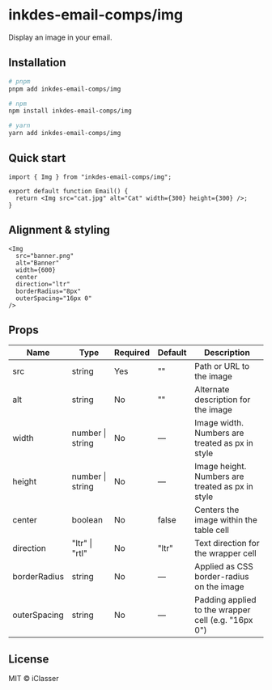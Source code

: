 # inkdes-email-comps/img
Display an image in your email.
<br />

## Installation

```bash
# pnpm
pnpm add inkdes-email-comps/img

# npm
npm install inkdes-email-comps/img

# yarn
yarn add inkdes-email-comps/img
```

## Quick start

```tsx
import { Img } from "inkdes-email-comps/img";

export default function Email() {
  return <Img src="cat.jpg" alt="Cat" width={300} height={300} />;
}
```

## Alignment & styling

```tsx
<Img
  src="banner.png"
  alt="Banner"
  width={600}
  center
  direction="ltr"
  borderRadius="8px"
  outerSpacing="16px 0"
/>
```

## Props

| Name         | Type                 | Required | Default | Description                                        |
| ------------ | -------------------- | -------- | ------- | -------------------------------------------------- |
| src          | string               | Yes      | ""      | Path or URL to the image                           |
| alt          | string               | No       | ""      | Alternate description for the image                |
| width        | number \| string     | No       | —       | Image width. Numbers are treated as px in style    |
| height       | number \| string     | No       | —       | Image height. Numbers are treated as px in style   |
| center       | boolean              | No       | false   | Centers the image within the table cell            |
| direction    | "ltr" \| "rtl"       | No       | "ltr"   | Text direction for the wrapper cell                |
| borderRadius | string               | No       | —       | Applied as CSS border-radius on the image          |
| outerSpacing | string               | No       | —       | Padding applied to the wrapper cell (e.g. "16px 0") |

## License

MIT © iClasser


